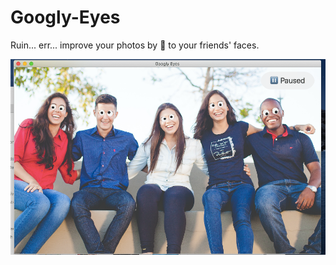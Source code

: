 # Googly-Eyes
Ruin... err... improve your photos by  to your friends' faces.

![Photo](IMG_5536.png)
